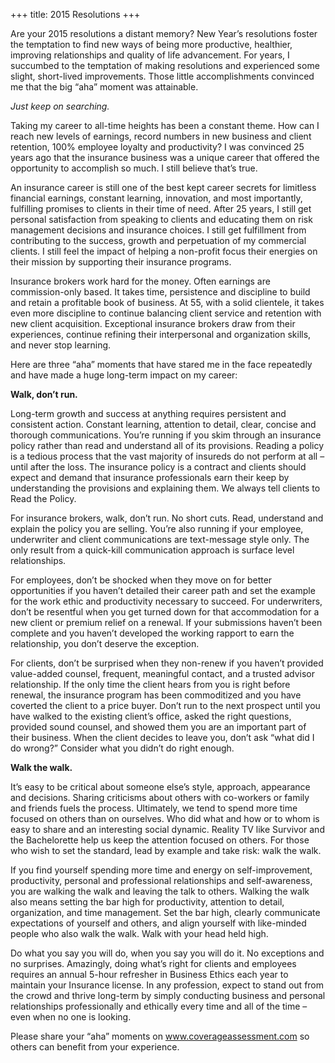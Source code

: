 +++
title: 2015 Resolutions
+++

Are your 2015 resolutions a distant memory? New Year’s resolutions foster the temptation to find new ways of being more productive, healthier, improving relationships and quality of life advancement. For years, I succumbed to the temptation of making resolutions and experienced some slight, short-lived improvements. Those little accomplishments convinced me that the big “aha” moment was attainable.

*Just keep on searching.*

Taking my career to all-time heights has been a constant theme. How can I reach new levels of earnings, record numbers in new business and client retention, 100% employee loyalty and productivity? I was convinced 25 years ago that the insurance business was a unique career that offered the opportunity to accomplish so much. I still believe that’s true.

An insurance career is still one of the best kept career secrets for limitless financial earnings, constant learning, innovation, and most importantly, fulfilling promises to clients in their time of need. After 25 years, I still get personal satisfaction from speaking to clients and educating them on risk management decisions and insurance choices. I still get fulfillment from contributing to the success, growth and perpetuation of my commercial clients. I still feel the impact of helping a non-profit focus their energies on their mission by supporting their insurance programs.

Insurance brokers work hard for the money. Often earnings are commission-only based. It takes time, persistence and discipline to build and retain a profitable book of business. At 55, with a solid clientele, it takes even more discipline to continue balancing client service and retention with new client acquisition. Exceptional insurance brokers draw from their experiences, continue refining their interpersonal and organization skills, and never stop learning.

Here are three “aha” moments that have stared me in the face repeatedly and have made a huge long-term impact on my career:

**Walk, don’t run.**

Long-term growth and success at anything requires persistent and consistent action. Constant learning, attention to detail, clear, concise and thorough communications. You’re running if you skim through an insurance policy rather than read and understand all of its provisions. Reading a policy is a tedious process that the vast majority of insureds do not perform at all – until after the loss. The insurance policy is a contract and clients should expect and demand that insurance professionals earn their keep by understanding the provisions and explaining them. We always tell clients to Read the Policy.

For insurance brokers, walk, don’t run. No short cuts. Read, understand and explain the policy you are selling. You’re also running if your employee, underwriter and client communications are text-message style only. The only result from a quick-kill communication approach is surface level relationships.

For employees, don’t be shocked when they move on for better opportunities if you haven’t detailed their career path and set the example for the work ethic and productivity necessary to succeed.
For underwriters, don’t be resentful when you get turned down for that accommodation for a new client or premium relief on a renewal. If your submissions haven’t been complete and you haven’t developed the working rapport to earn the relationship, you don’t deserve the exception.

For clients, don’t be surprised when they non-renew if you haven’t provided value-added counsel, frequent, meaningful contact, and a trusted advisor relationship. If the only time the client hears from you is right before renewal, the insurance program has been commoditized and you have coverted the client to a price buyer. Don’t run to the next prospect until you have walked to the existing client’s office, asked the right questions, provided sound counsel, and showed them you are an important part of their business. When the client decides to leave you, don’t ask “what did I do wrong?” Consider what you didn’t do right enough.

**Walk the walk.**

It’s easy to be critical about someone else’s style, approach, appearance and decisions. Sharing criticisms about others with co-workers or family and friends fuels the process. Ultimately, we tend to spend more time focused on others than on ourselves. Who did what and how or to whom is easy to share and an interesting social dynamic. Reality TV like Survivor and the Bachelorette help us keep the attention focused on others. For those who wish to set the standard, lead by example and take risk: walk the walk.

If you find yourself spending more time and energy on self-improvement, productivity, personal and professional relationships and self-awareness, you are walking the walk and leaving the talk to others. Walking the walk also means setting the bar high for productivity, attention to detail, organization, and time management. Set the bar high, clearly communicate expectations of yourself and others, and align yourself with like-minded people who also walk the walk.
Walk with your head held high.

Do what you say you will do, when you say you will do it. No exceptions and no surprises. Amazingly, doing what’s right for clients and employees requires an annual 5-hour refresher in Business Ethics each year to maintain your Insurance license. In any profession, expect to stand out from the crowd and thrive long-term by simply conducting business and personal relationships professionally and ethically every time and all of the time – even when no one is looking.

Please share your “aha” moments on www.coverageassessment.com so others can benefit from your experience.
